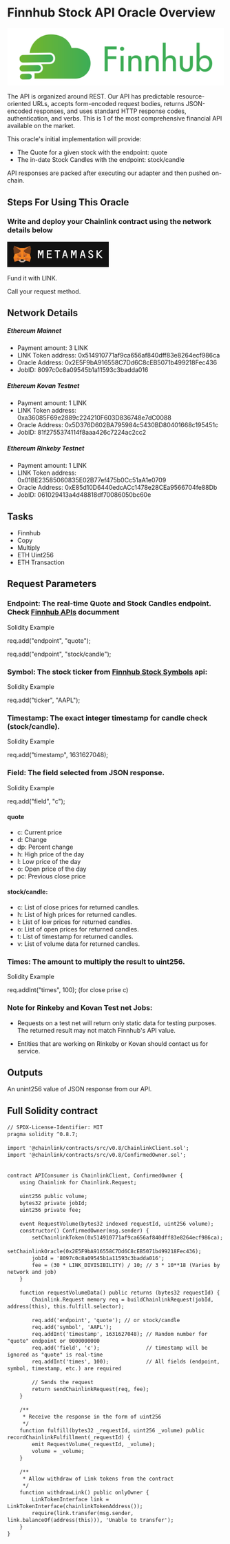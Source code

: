 # Finnhub Stock API Oracle Overview
![finnhub]

[finnhub]: ./pics/finnhub.png

The API is organized around REST. Our API has predictable resource-oriented URLs, accepts form-encoded request bodies, returns JSON-encoded responses, and uses standard HTTP response codes, authentication, and verbs. This is 1 of the most comprehensive financial API available on the market.

This oracle's initial implementation will provide:
 - The Quote for a given stock with the endpoint: quote
 - The in-date Stock Candles with the endpoint: stock/candle

API responses are packed after executing our adapter and then pushed on-chain.

## Steps For Using This Oracle
### Write and deploy your Chainlink contract using the network details below
![metamask]

[metamask]: ./pics/metamask.png

Fund it with LINK.

Call your request method.
 
## Network Details
##### Ethereum Mainnet
 - Payment amount: 3 LINK
 - LINK Token address: 0x514910771af9ca656af840dff83e8264ecf986ca
 - Oracle Address: 0x2E5F9bA916558C7Dd6C8cEB5071b499218Fec436
 - JobID: 8097c0c8a09545b1a11593c3badda016

##### Ethereum Kovan Testnet
 - Payment amount: 1 LINK
 - LINK Token address: 0xa36085F69e2889c224210F603D836748e7dC0088
 - Oracle Address: 0x5D376D602BA795984c5430BD80401668c195451c
 - JobID: 81f2755374114f8aaa426c7224ac2cc2

##### Ethereum Rinkeby Testnet
 - Payment amount: 1 LINK
 - LINK Token address: 0x01BE23585060835E02B77ef475b0Cc51aA1e0709
 - Oracle Address: 0xE85d10D6440edcACc1478e28CEa9566704fe88Db
 - JobID: 061029413a4d48818df70086050bc60e

## Tasks
 - Finnhub
 - Copy
 - Multiply
 - ETH Uint256
 - ETH Transaction

## Request Parameters
### Endpoint: The real-time Quote and Stock Candles endpoint. Check [Finnhub APIs](https://finnhub.io/docs/api/) documment
Solidity Example

req.add("endpoint", "quote");

req.add("endpoint", "stock/candle");

### Symbol: The stock ticker from [Finnhub Stock Symbols](https://finnhub.io/docs/api/stock-symbols) api:
Solidity Example

req.add("ticker", "AAPL");

### Timestamp: The exact integer timestamp for candle check (stock/candle).
Solidity Example

req.add("timestamp", 1631627048);

### Field: The field selected from JSON response.
Solidity Example

req.add("field", "c");

#### quote
 - c: Current price
 - d: Change
 - dp: Percent change
 - h: High price of the day
 - l: Low price of the day
 - o: Open price of the day
 - pc: Previous close price

#### stock/candle:
 - c: List of close prices for returned candles.
 - h: List of high prices for returned candles.
 - l: List of low prices for returned candles.
 - o: List of open prices for returned candles.
 - t: List of timestamp for returned candles.
 - v: List of volume data for returned candles.


### Times: The amount to multiply the result to uint256.
Solidity Example

req.addInt("times", 100); (for close prise c)

### Note for Rinkeby and Kovan Test net Jobs:

 - Requests on a test net will return only static data for testing purposes. The returned result may not match Finnhub's API value. 

 - Entities that are working on Rinkeby or Kovan should contact us for service.

## Outputs
An unint256 value of JSON response from our API.

## Full Solidity contract
```
// SPDX-License-Identifier: MIT
pragma solidity ^0.8.7;

import '@chainlink/contracts/src/v0.8/ChainlinkClient.sol';
import '@chainlink/contracts/src/v0.8/ConfirmedOwner.sol';


contract APIConsumer is ChainlinkClient, ConfirmedOwner {
    using Chainlink for Chainlink.Request;

    uint256 public volume;
    bytes32 private jobId;
    uint256 private fee;

    event RequestVolume(bytes32 indexed requestId, uint256 volume);
    constructor() ConfirmedOwner(msg.sender) {
        setChainlinkToken(0x514910771af9ca656af840dff83e8264ecf986ca);
        setChainlinkOracle(0x2E5F9bA916558C7Dd6C8cEB5071b499218Fec436);
        jobId = '8097c0c8a09545b1a11593c3badda016';
        fee = (30 * LINK_DIVISIBILITY) / 10; // 3 * 10**18 (Varies by network and job)
    }

    function requestVolumeData() public returns (bytes32 requestId) {
        Chainlink.Request memory req = buildChainlinkRequest(jobId, address(this), this.fulfill.selector);

        req.add('endpoint', 'quote'); // or stock/candle
        req.add('symbol', 'AAPL');
        req.addInt('timestamp', 1631627048); // Random number for "quote" endpoint or 0000000000
        req.add('field', 'c');               // timestamp will be ignored as "quote" is real-time
        req.addInt('times', 100);            // All fields (endpoint, symbol, timestamp, etc.) are required

        // Sends the request
        return sendChainlinkRequest(req, fee);
    }

    /**
     * Receive the response in the form of uint256
     */
    function fulfill(bytes32 _requestId, uint256 _volume) public recordChainlinkFulfillment(_requestId) {
        emit RequestVolume(_requestId, _volume);
        volume = _volume;
    }

    /**
     * Allow withdraw of Link tokens from the contract
     */
    function withdrawLink() public onlyOwner {
        LinkTokenInterface link = LinkTokenInterface(chainlinkTokenAddress());
        require(link.transfer(msg.sender, link.balanceOf(address(this))), 'Unable to transfer');
    }
}
```